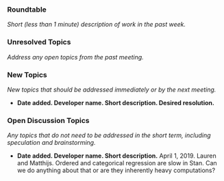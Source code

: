 ### Roundtable
_Short (less than 1 minute) description of work in the past week._

### Unresolved Topics
_Address any open topics from the past meeting._

### New Topics
_New topics that should be addressed immediately or by the next
meeting._


* __Date added. Developer name.  Short description.  Desired resolution.__

### Open Discussion Topics

_Any topics that do not need to be addressed in the short term,
including speculation and brainstorming._

* __Date added. Developer name.  Short description.__
April 1, 2019. Lauren and Matthijs. Ordered and categorical regression are slow in Stan. Can we do anything about that or are they inherently heavy computations?
